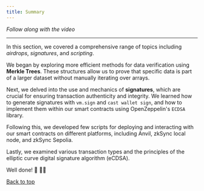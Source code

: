```yaml
---
title: Summary
---
```


_Follow along with the video_

---

<a name="top"></a>

In this section, we covered a comprehensive range of topics including _airdrops_, _signatures_, and _scripting_.

We began by exploring more efficient methods for data verification using **Merkle Trees**. These structures allow us to prove that specific data is part of a larger dataset without manually iterating over arrays.

Next, we delved into the use and mechanics of **signatures**, which are crucial for ensuring transaction authenticity and integrity. We learned how to generate signatures with `vm.sign` and `cast wallet sign`, and how to implement them within our smart contracts using OpenZeppelin's `ECDSA` library.

Following this, we developed few scripts for deploying and interacting with our smart contracts on different platforms, including Anvil, zkSync local node, and zkSync Sepolia.

Lastly, we examined various transaction types and the principles of the elliptic curve digital signature algorithm (eCDSA).

Well done! 🪩 🕺🏼

[Back to top](#top)

